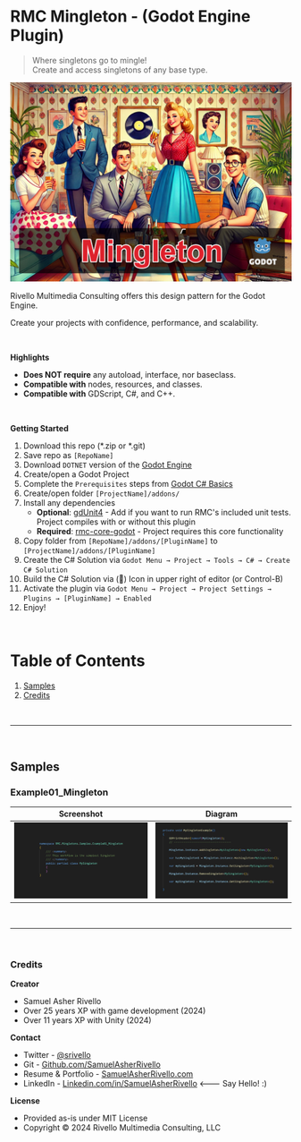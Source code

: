 # RMC Mingleton - (Godot Engine Plugin)

>Where singletons go to mingle!<BR> 
Create and access singletons of any base type.

<img src="./addons/RMC Mingleton/Library/Documentation/Screenshot.png" width="600" >

<BR>

Rivello Multimedia Consulting offers this design pattern for the Godot Engine.

Create your projects with confidence, performance, and scalability.

<BR>

**Highlights**

* **Does NOT require** any autoload, interface, nor baseclass. 
* **Compatible with** nodes, resources, and classes.
* **Compatible with** GDScript, C#, and C++.

<BR>

**Getting Started**

1. Download this repo (*.zip or *.git)
1. Save repo as `[RepoName]`
1. Download `DOTNET` version of the [Godot Engine](https://godotengine.org/)
1. Create/open a Godot Project
1. Complete the `Prerequisites` steps from [Godot C# Basics](https://docs.godotengine.org/en/stable/tutorials/scripting/c_sharp/c_sharp_basics.html)
1. Create/open folder `[ProjectName]/addons/`
1. Install any dependencies
    * **Optional**: [gdUnit4](https://github.com/MikeSchulze/gdUnit4) - Add if you want to run RMC's included unit tests. Project compiles with or without this plugin
    * **Required**: [rmc-core-godot](https://github.com/SamuelAsherRivello/rmc-core-godot/) - Project requires this core functionality
1. Copy folder from `[RepoName]/addons/[PluginName]` to `[ProjectName]/addons/[PluginName]`
1. Create the C# Solution via `Godot Menu → Project → Tools → C# → Create C# Solution`
1. Build the C# Solution via (🔨) Icon in upper right of editor (or Control-B)
1. Activate the plugin via `Godot Menu → Project → Project Settings → Plugins → [PluginName] → Enabled`
1. Enjoy!

<BR>

# Table of Contents

1. [Samples](#samples)
1. [Credits](#credits)

<BR>

---

<BR>

## Samples

### Example01_Mingleton

| Screenshot | Diagram |
|---|---|
| <img src="./addons/RMC Mingleton/Examples/Example01_Mingleton/Documentation/Screenshot01.png" width="250"/> | <img src="./addons/RMC Mingleton/Examples/Example01_Mingleton/Documentation/Screenshot02.png" width="250"/> |

<BR>

---

<BR>



### Credits

**Creator**

- Samuel Asher Rivello 
- Over 25 years XP with game development (2024)
- Over 11 years XP with Unity (2024)

**Contact**

- Twitter - <a href="https://twitter.com/srivello/">@srivello</a>
- Git - <a href="https://github.com/SamuelAsherRivello/">Github.com/SamuelAsherRivello</a>
- Resume & Portfolio - <a href="http://www.SamuelAsherRivello.com">SamuelAsherRivello.com</a>
- LinkedIn - <a href="https://Linkedin.com/in/SamuelAsherRivello">Linkedin.com/in/SamuelAsherRivello</a> <--- Say Hello! :)

**License**

* Provided as-is under MIT License 
* Copyright © 2024 Rivello Multimedia Consulting, LLC

